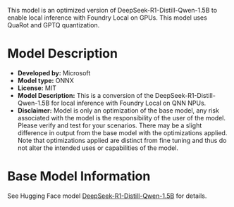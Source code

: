 This model is an optimized version of DeepSeek-R1-Distill-Qwen-1.5B to enable local inference with Foundry Local on GPUs. This model uses QuaRot and GPTQ quantization.

# Model Description
- **Developed by:** Microsoft
- **Model type:** ONNX
- **License:** MIT
- **Model Description:** This is a conversion of the DeepSeek-R1-Distill-Qwen-1.5B for local inference with Foundry Local on QNN NPUs.
- **Disclaimer:** Model is only an optimization of the base model, any risk associated with the model is the responsibility of the user of the model. Please verify and test for your scenarios. There may be a slight difference in output from the base model with the optimizations applied. Note that optimizations applied are distinct from fine tuning and thus do not alter the intended uses or capabilities of the model.

# Base Model Information
See Hugging Face model [DeepSeek-R1-Distill-Qwen-1.5B](https://huggingface.co/deepseek-ai/DeepSeek-R1-Distill-Qwen-1.5B) for details.